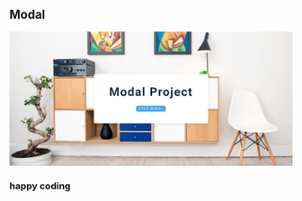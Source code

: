 ## Modal  
               
    
![alt text](<Screenshot 2024-02-17 221216.png>)      
            
  

### happy coding